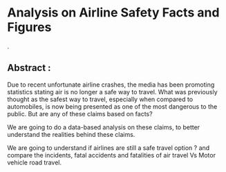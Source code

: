 # Analysis on Airline Safety Facts and Figures
.

## Abstract :

Due to recent unfortunate airline crashes, the media has been promoting statistics stating air is no longer a safe way to travel.
What was previously thought as the safest way to travel, especially when compared to automobiles, is now being presented as one of the most dangerous to the public. But are any of these claims based on facts?

We are going to do a data-based analysis on these claims, to better understand the realities behind these claims.

We are going to understand if airlines are still a safe travel option  ? and compare the incidents, fatal accidents and fatalities of air travel Vs Motor vehicle road travel.



